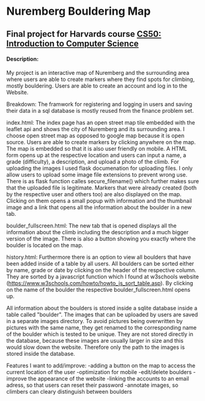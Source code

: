 # Nuremberg Bouldering Map
## Final project for Harvards course [CS50: Introduction to Computer Science](https://pll.harvard.edu/course/cs50-introduction-computer-science)
#### Description:
My project is an interactive map of Nuremberg and the surrounding area where users are able to create markers where they find spots for climbing, mostly bouldering.
Users are able to create an account and log in to the Website.

Breakdown:
The framwork for registering and logging in users and saving their data in a sql database is mostly reused from the finance problem set.

index.html:
The index page has an open street map tile embedded with the leaflet api and shows the city of Nuremberg and its surrounding area. I choose open street map as opposed to google map because it is open source.
Users are able to create markers by clicking anywhere on the map.
The map is embedded so that it is also user friendly on mobile.
A HTML form opens up at the respective location and users can input a name, a grade (difficulty), a description, and upload a photo of the climb.
For uploading the images I used flask documenation for uploading files. I only allow users to upload some image file extensions to prevent wrong use.
There is as flask function calles secure_filename() which further makes sure that the uploaded file is legitimate.
Markers that were already created (both by the respective user and others too) are also displayed on the map.
Clicking on them opens a small popup with information and the thumbnail image and a link that opens all the information about the boulder in a new tab.

boulder_fullscreen.html:
The new tab that is opened displays all the information about the climb including the description and a much bigger version of the image.
There is also a button showing you exactly where the boulder is located on the map.

history.html:
Furthermore there is an option to view all boulders that have been added inside of a table by all users.
All boulders can be sorted either by name, grade or date by clicking on the header of the respective column.
They are sorted by a javascript function which I found at w3schools website (https://www.w3schools.com/howto/howto_js_sort_table.asp).
By clicking on the name of the boulder the respective boulder_fullscreen.html opens up.

All information about the boulders is stored inside a sqlite database inside a table called "boulder". The images that can be uploaded by users are saved in a separate images directory.
To avoid pictures being overwritten by pictures with the same name, they get renamed to the corresponding name of the boulder which is tested to be unique.
They are not stored directly in the database, because these images are usually larger in size and this would slow down the website.
Therefore only the path to the images is stored inside the database.

Features I want to add/improve:
-adding a button on the map to access the current location of the user
-optimization for mobile
-edit/delete boulders
-improve the appearance of the website
-linking the accounts to an email adress, so that users can reset their password
-annotate images, so climbers can cleary distinguish between boulders
